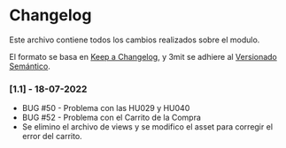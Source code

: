 # Changelog

Este archivo contiene todos los cambios realizados sobre el modulo.

El formato se basa en [Keep a Changelog](https://keepachangelog.com/es-ES/0.3.0), y 3mit se adhiere al [Versionado Semántico](https://semver.org/lang/es).

### [1.1] - 18-07-2022
- BUG #50 - Problema con las HU029 y HU040
- BUG #52 - Problema con el Carrito de la Compra
- Se elimino el archivo de views y se modifico el asset para corregir el error del carrito.

